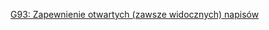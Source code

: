 [G93: Zapewnienie otwartych (zawsze widocznych) napisów](https://www.w3.org/WAI/WCAG22/Techniques/general/93)